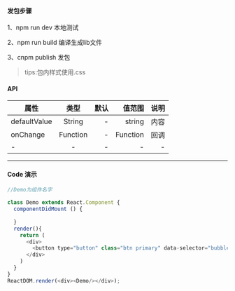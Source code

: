 #### 发包步骤
1、npm run dev 本地测试

2、npm run build 编译生成lib文件

3、cnpm publish 发包

>tips:包内样式使用.css

#### API
     
属性|类型|默认|值范围|说明
---|:--:|---:|---:|---:
defaultValue | String | - | string | 内容
onChange | Function | - | Function | 回调
- | - | - | - | -
  
  
------
  
#### Code 演示
  
<!--start-code-->
  
```js
//Demo为组件名字
  
class Demo extends React.Component {
  componentDidMount () {
    
  }
  render(){
    return (
      <div>
        <button type="button" class="btn primary" data-selector="bubble">气泡(带title)</button>
      </div>
    )
  }
}
ReactDOM.render(<div><Demo/></div>);